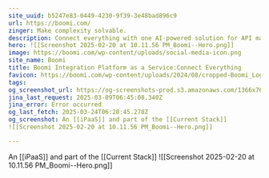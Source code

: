 ```yaml
---
site_uuid: b5247e83-0449-4230-9f39-3e48bad896c9
url: https://boomi.com/
zinger: Make complexity solvable.
description: Connect everything with one AI-powered solution for API management, integration and automation, and data management.Turn the promise of AI into practice
hero: ![[Screenshot 2025-02-20 at 10.11.56 PM_Boomi--Hero.png]]
image: https://boomi.com/wp-content/uploads/social-media-icon.png
site_name: Boomi
title: Boomi Integration Platform as a Service:Connect Everything
favicon: https://boomi.com/wp-content/uploads/2024/08/cropped-Boomi_Logo_Icon_Navy-192x192.png
tags: 
og_screenshot_url: https://og-screenshots-prod.s3.amazonaws.com/1366x768/80/false/49a9611c881646abe7701ee8223e0f51a91bea076c19b4c469b58bcaaa68efd7.jpeg
jina_last_request: 2025-03-09T06:45:08.340Z
jina_error: Error occurred
og_last_fetch: 2025-03-24T06:28:45.278Z
og_screenshot: An [[iPaaS]] and part of the [[Current Stack]]
![[Screenshot 2025-02-20 at 10.11.56 PM_Boomi--Hero.png]]

---
```

An [[iPaaS]] and part of the [[Current Stack]]
![[Screenshot 2025-02-20 at 10.11.56 PM_Boomi--Hero.png]]

